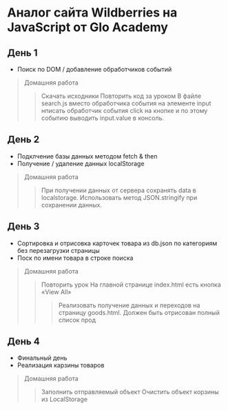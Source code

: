 # Аналог сайта Wildberries на JavaScript от Glo Academy

## День 1
* Поиск по DOM / добавление обработчиков событий

> Домашняя работа
>> Скачать исходники
>> Повторить код за уроком
>> В файле search.js вместо обработчика события на элементе input нписать обработчик события click на кнопке и по этому событию выводить input.value в консоль.


## День 2
* Подклчение базы данных методом fetch & then
* Получение / удаление данных localStorage

> Домашняя работа
>> При получении данных от сервера сохранять data в localstorage.
>> Использовать метод JSON.stringify при сохранении данных.


## День 3
* Сортировка и отрисовка карточек товара из db.json по категориям без перезагрузки страницы
* Поск по имени товара в строке поиска

> Домашняя работа
>> Повторить урок
>> На главной странице index.html есть кнопка «View All» 
>>> Реализовать получение данных и переходов на страницу goods.html. Должен быть отрисован полный список прод

## День 4
* Финальный день
* Реализация карзины товаров

> Домашняя работа
>> Заполнить отправляемый объект
>> Очистить объект корзины из LocalStorage